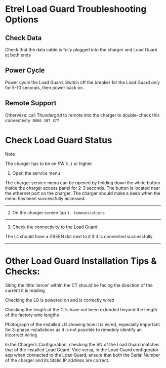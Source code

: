 # Etrel Load Guard Troubleshooting Options
## Check Data
Check that the data cable is fully plugged into the charger and Load Guard at both ends 

## Power Cycle
Power cycle the Load Guard. Switch off the breaker for the Load Guard only for 5-10 seconds, then power back on.  

## Remote Support
Otherwise: call Thundergrid to remote into the charger to double-check this connectivity: `0800 387 877`

# Check Load Guard Status
> [!NOTE]
> The charger has to be on FW `5.1` or higher
1. Open the service menu

The charger service menu can be opened by holding down the white button inside the charger access panel for 2-3 seconds. The button is located near the ethernet port on the charger. The charger should make a beep when the menu has been successfully accessed.
***
2. On the charger screen tap `1. Communications`

***
3. Check the connectivity to the Load Guard

The `LG` should have a GREEN dot next to it if it is connected successfully.
***

# Other Load Guard Installation Tips & Checks: 

Siting the little ‘arrow’ within the CT should be facing the direction of the current it is reading 

Checking the LG is powered on and is correctly wired 

Checking the length of the CTs have not been extended beyond the length of the factory wire lengths 

Photograph of the installed LG showing how it is wired, especially important for 3-phase installations as it is not possible to remotely identify an incorrect wiring 

In the Charger’s Configuration, checking the SN of the Load Guard matches that of the installed Load Guard. Vice versa, in the Load Guard configurator app when connected to the Load Guard, ensure that both the Serial Number of the charger and its Static IP address are correct. 
